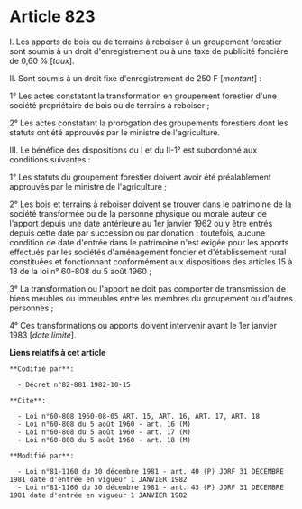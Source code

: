 # Article 823

I. Les apports de bois ou de terrains à reboiser à un groupement forestier sont soumis à un droit d'enregistrement ou à une
taxe de publicité foncière de 0,60 % [*taux*].

II. Sont soumis à un droit fixe d'enregistrement de 250 F [*montant*] :

1° Les actes constatant la transformation en groupement forestier d'une société propriétaire de bois ou de terrains à
reboiser ;

2° Les actes constatant la prorogation des groupements forestiers dont les statuts ont été approuvés par le ministre de
l'agriculture.

III. Le bénéfice des dispositions du I et du II-1° est subordonné aux conditions suivantes :

1° Les statuts du groupement forestier doivent avoir été préalablement approuvés par le ministre de l'agriculture ;

2° Les bois et terrains à reboiser doivent se trouver dans le patrimoine de la société transformée ou de la personne physique
ou morale auteur de l'apport depuis une date antérieure au 1er janvier 1962 ou y être entrés depuis cette date par succession
ou par donation ; toutefois, aucune condition de date d'entrée dans le patrimoine n'est exigée pour les apports effectués par
les sociétés d'aménagement foncier et d'établissement rural constituées et fonctionnant conformément aux dispositions des
articles 15 à 18 de la loi n° 60-808 du 5 août 1960 ;

3° La transformation ou l'apport ne doit pas comporter de transmission de biens meubles ou immeubles entre les membres du
groupement ou d'autres personnes ;

4° Ces transformations ou apports doivent intervenir avant le 1er janvier 1983 [*date limite*].

**Liens relatifs à cet article**

	**Codifié par**:

	  - Décret n°82-881 1982-10-15

	**Cite**:

	  - Loi n°60-808 1960-08-05 ART. 15, ART. 16, ART. 17, ART. 18
	  - Loi n°60-808 du 5 août 1960 - art. 16 (M)
	  - Loi n°60-808 du 5 août 1960 - art. 17 (M)
	  - Loi n°60-808 du 5 août 1960 - art. 18 (M)

	**Modifié par**:

	  - Loi n°81-1160 du 30 décembre 1981 - art. 40 (P) JORF 31 DECEMBRE 1981 date d'entrée en vigueur 1 JANVIER 1982
	  - Loi n°81-1160 du 30 décembre 1981 - art. 43 (P) JORF 31 DECEMBRE 1981 date d'entrée en vigueur 1 JANVIER 1982
